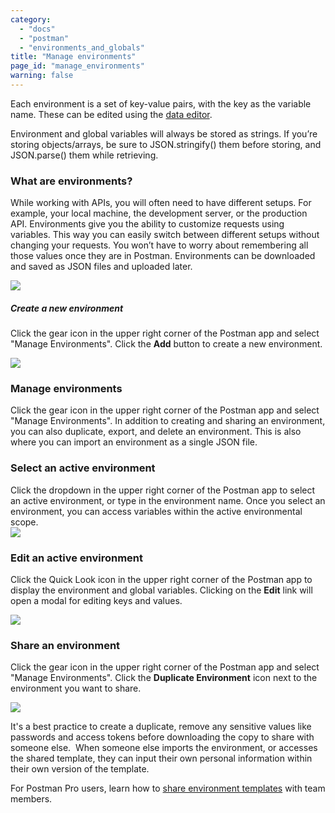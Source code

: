 ```yaml
---
category: 
  - "docs"
  - "postman"
  - "environments_and_globals"
title: "Manage environments"
page_id: "manage_environments"
warning: false
---
```


Each environment is a set of key-value pairs, with the key as the variable name. These can be edited using the [data editor](https://www.getpostman.com/docs/Data+editor).

Environment and global variables will always be stored as strings. If you’re storing objects/arrays, be sure to JSON.stringify() them before storing, and JSON.parse() them while retrieving.

### **What are environments?**

While working with APIs, you will often need to have different setups. For example, your local machine, the development server, or the production API. Environments give you the ability to customize requests using variables. This way you can easily switch between different setups without changing your requests. You won’t have to worry about remembering all those values once they are in Postman. Environments can be downloaded and saved as JSON files and uploaded later.

[![](https://www.getpostman.com/img/v1/docs/thumbs/28.pn)](https://www.getpostman.com/img/v1/docs/source/28.png)

##### Create a new environment

Click the gear icon in the upper right corner of the Postman app and select "Manage Environments". Click the **Add** button to create a new environment.

![](https://s3.amazonaws.com/postman-static-getpostman-com/postman-docs/58756026.png)

### Manage environments

Click the gear icon in the upper right corner of the Postman app and select "Manage Environments". In addition to creating and sharing an environment, you can also duplicate, export, and delete an environment. This is also where you can import an environment as a single JSON file.

### Select an active environment

Click the dropdown in the upper right corner of the Postman app to select an active environment, or type in the environment name. Once you select an environment, you can access variables within the active environmental scope.  
![](https://s3.amazonaws.com/postman-static-getpostman-com/postman-docs/58755923.png)

### Edit an active environment

Click the Quick Look icon in the upper right corner of the Postman app to display the environment and global variables. Clicking on the **Edit** link will open a modal for editing keys and values.

![](https://s3.amazonaws.com/postman-static-getpostman-com/postman-docs/58755957.png)

### Share an environment

Click the gear icon in the upper right corner of the Postman app and select "Manage Environments". Click the **Duplicate Environment** icon next to the environment you want to share.

![](https://s3.amazonaws.com/postman-static-getpostman-com/postman-docs/58787970.png)

It's a best practice to create a duplicate, remove any sensitive values like passwords and access tokens before downloading the copy to share with someone else.  When someone else imports the environment, or accesses the shared template, they can input their own personal information within their own version of the template.

For Postman Pro users, learn how to [share environment templates](https://www.getpostman.com/docs/Sharing) with team members.
